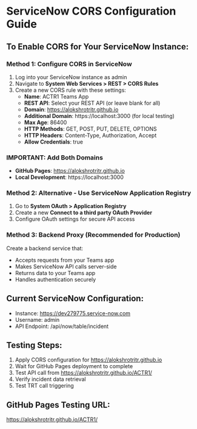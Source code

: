 # ServiceNow CORS Configuration Guide

## To Enable CORS for Your ServiceNow Instance:

### Method 1: Configure CORS in ServiceNow
1. Log into your ServiceNow instance as admin
2. Navigate to **System Web Services > REST > CORS Rules**
3. Create a new CORS rule with these settings:
   - **Name**: ACTR1 Teams App
   - **REST API**: Select your REST API (or leave blank for all)
   - **Domain**: https://alokshrotritr.github.io
   - **Additional Domain**: https://localhost:3000 (for local testing)
   - **Max Age**: 86400
   - **HTTP Methods**: GET, POST, PUT, DELETE, OPTIONS
   - **HTTP Headers**: Content-Type, Authorization, Accept
   - **Allow Credentials**: true

### IMPORTANT: Add Both Domains
- **GitHub Pages**: https://alokshrotritr.github.io
- **Local Development**: https://localhost:3000

### Method 2: Alternative - Use ServiceNow Application Registry
1. Go to **System OAuth > Application Registry**
2. Create a new **Connect to a third party OAuth Provider**
3. Configure OAuth settings for secure API access

### Method 3: Backend Proxy (Recommended for Production)
Create a backend service that:
- Accepts requests from your Teams app
- Makes ServiceNow API calls server-side
- Returns data to your Teams app
- Handles authentication securely

## Current ServiceNow Configuration:
- Instance: https://dev279775.service-now.com
- Username: admin
- API Endpoint: /api/now/table/incident

## Testing Steps:
1. Apply CORS configuration for https://alokshrotritr.github.io
2. Wait for GitHub Pages deployment to complete
3. Test API call from https://alokshrotritr.github.io/ACTR1/
4. Verify incident data retrieval
5. Test TRT call triggering

## GitHub Pages Testing URL:
https://alokshrotritr.github.io/ACTR1/
